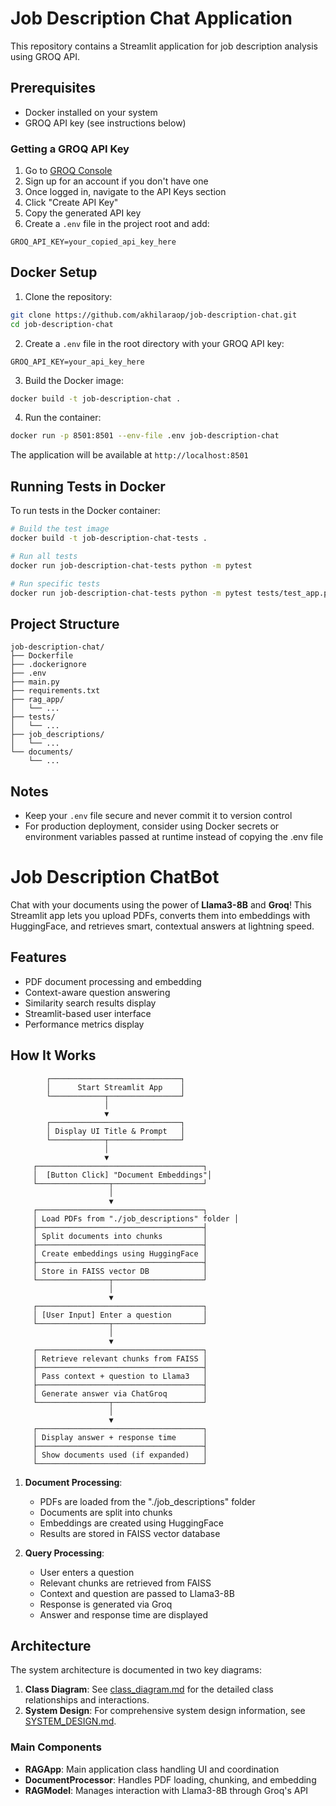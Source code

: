 # Job Description Chat Application

This repository contains a Streamlit application for job description analysis using GROQ API.

## Prerequisites

- Docker installed on your system
- GROQ API key (see instructions below)

### Getting a GROQ API Key

1. Go to [GROQ Console](https://console.groq.com/)
2. Sign up for an account if you don't have one
3. Once logged in, navigate to the API Keys section
4. Click "Create API Key"
5. Copy the generated API key
6. Create a `.env` file in the project root and add:
```
GROQ_API_KEY=your_copied_api_key_here
```

## Docker Setup

1. Clone the repository:
```bash
git clone https://github.com/akhilaraop/job-description-chat.git
cd job-description-chat
```

2. Create a `.env` file in the root directory with your GROQ API key:
```
GROQ_API_KEY=your_api_key_here
```

3. Build the Docker image:
```bash
docker build -t job-description-chat .
```

4. Run the container:
```bash
docker run -p 8501:8501 --env-file .env job-description-chat
```

The application will be available at `http://localhost:8501`

## Running Tests in Docker

To run tests in the Docker container:

```bash
# Build the test image
docker build -t job-description-chat-tests .

# Run all tests
docker run job-description-chat-tests python -m pytest

# Run specific tests
docker run job-description-chat-tests python -m pytest tests/test_app.py
```

## Project Structure

```
job-description-chat/
├── Dockerfile
├── .dockerignore
├── .env
├── main.py
├── requirements.txt
├── rag_app/
│   └── ...
├── tests/
│   └── ...
├── job_descriptions/
│   └── ...
└── documents/
    └── ...
```

## Notes
- Keep your `.env` file secure and never commit it to version control
- For production deployment, consider using Docker secrets or environment variables passed at runtime instead of copying the .env file

# Job Description ChatBot

Chat with your documents using the power of **Llama3-8B** and **Groq**! 
This Streamlit app lets you upload PDFs, converts them into embeddings with HuggingFace, and retrieves smart, contextual answers at lightning speed.

## Features

- PDF document processing and embedding
- Context-aware question answering
- Similarity search results display
- Streamlit-based user interface
- Performance metrics display

## How It Works

```text
        ┌─────────────────────────────┐
        │      Start Streamlit App    │
        └────────────┬────────────────┘
                     │
                     ▼
        ┌─────────────────────────────┐
        │ Display UI Title & Prompt   │
        └────────────┬────────────────┘
                     │
                     ▼
     ┌─────────────────────────────────────┐
     │  [Button Click] "Document Embeddings"│
     └────────────────┬────────────────────┘
                      │
                      ▼
     ┌─────────────────────────────────────┐
     │ Load PDFs from "./job_descriptions" folder │
     ├─────────────────────────────────────┤
     │ Split documents into chunks         │
     ├─────────────────────────────────────┤
     │ Create embeddings using HuggingFace │
     ├─────────────────────────────────────┤
     │ Store in FAISS vector DB            │
     └────────────────┬────────────────────┘
                      │
                      ▼
     ┌─────────────────────────────────────┐
     │ [User Input] Enter a question       │
     └────────────────┬────────────────────┘
                      │
                      ▼
     ┌─────────────────────────────────────┐
     │ Retrieve relevant chunks from FAISS │
     ├─────────────────────────────────────┤
     │ Pass context + question to Llama3   │
     ├─────────────────────────────────────┤
     │ Generate answer via ChatGroq        │
     └────────────────┬────────────────────┘
                      │
                      ▼
     ┌─────────────────────────────────────┐
     │ Display answer + response time      │
     ├─────────────────────────────────────┤
     │ Show documents used (if expanded)   │
     └─────────────────────────────────────┘
```

1. **Document Processing**:
   - PDFs are loaded from the "./job_descriptions" folder
   - Documents are split into chunks
   - Embeddings are created using HuggingFace
   - Results are stored in FAISS vector database

2. **Query Processing**:
   - User enters a question
   - Relevant chunks are retrieved from FAISS
   - Context and question are passed to Llama3-8B
   - Response is generated via Groq
   - Answer and response time are displayed

## Architecture

The system architecture is documented in two key diagrams:

1. **Class Diagram**: See [class_diagram.md](documents/class_diagram.md) for the detailed class relationships and interactions.
2. **System Design**: For comprehensive system design information, see [SYSTEM_DESIGN.md](documents/SYSTEM_DESIGN.md).

### Main Components

- **RAGApp**: Main application class handling UI and coordination
- **DocumentProcessor**: Handles PDF loading, chunking, and embedding
- **RAGModel**: Manages interaction with Llama3-8B through Groq's API
